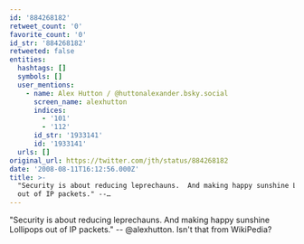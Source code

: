 ```yaml
---
id: '884268182'
retweet_count: '0'
favorite_count: '0'
id_str: '884268182'
retweeted: false
entities:
  hashtags: []
  symbols: []
  user_mentions:
    - name: Alex Hutton / @huttonalexander.bsky.social
      screen_name: alexhutton
      indices:
        - '101'
        - '112'
      id_str: '1933141'
      id: '1933141'
  urls: []
original_url: https://twitter.com/jth/status/884268182
date: '2008-08-11T16:12:56.000Z'
title: >-
  "Security is about reducing leprechauns.  And making happy sunshine Lollipops
  out of IP packets." --…
---
```


"Security is about reducing leprechauns.  And making happy sunshine Lollipops out of IP packets." -- @alexhutton. Isn't that from WikiPedia?